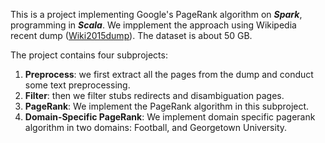 This is a project implementing Google's PageRank algorithm on **_Spark_**, programming in **_Scala_**. We impplement the approach using Wikipedia recent dump ([Wiki2015dump](https://dumps.wikimedia.org/enwiki/20150901/)). The dataset is about 50 GB. 

The project contains four subprojects: 

1. **Preprocess**: we first extract all the pages from the dump and conduct some text preprocessing.
2. **Filter**: then we filter stubs redirects and disambiguation pages.
3. **PageRank**: We implement the PageRank algorithm in this subproject.
4. **Domain-Specific PageRank**: We implement domain specific pagerank algorithm in two domains: Football, and Georgetown University. 
